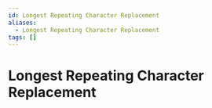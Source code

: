 ```yaml
---
id: Longest Repeating Character Replacement
aliases:
  - Longest Repeating Character Replacement
tags: []
---
```




# Longest Repeating Character Replacement


